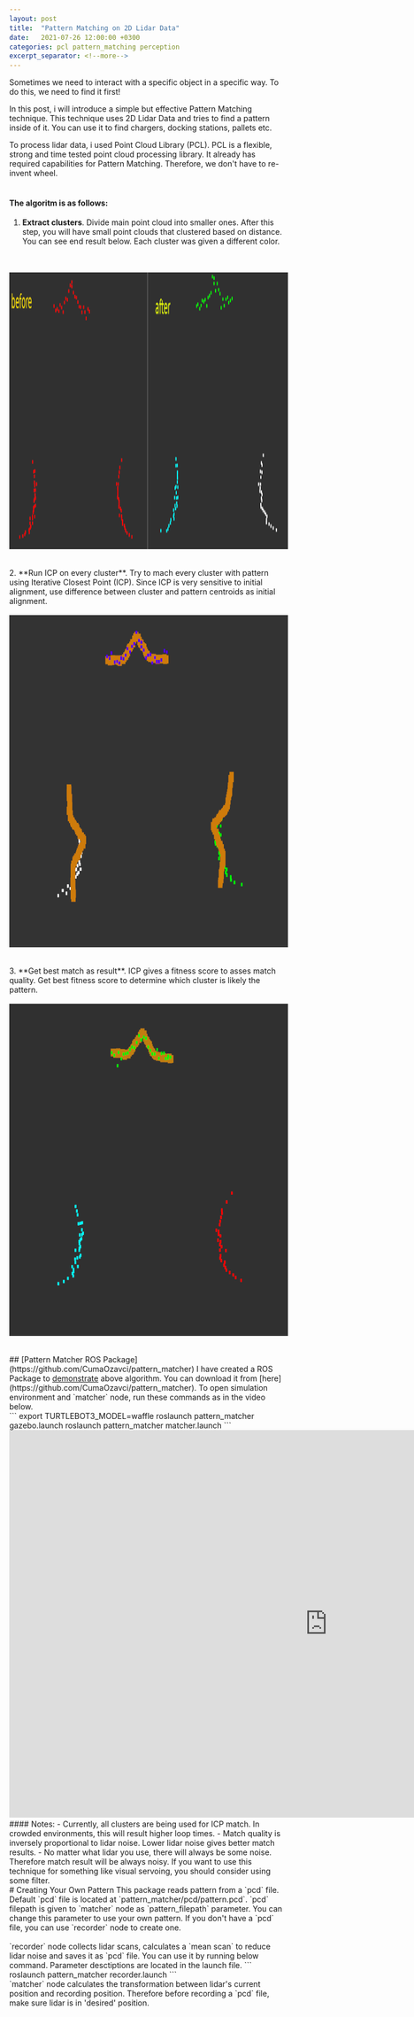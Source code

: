 ```yaml
---
layout: post
title:  "Pattern Matching on 2D Lidar Data"
date:   2021-07-26 12:00:00 +0300
categories: pcl pattern_matching perception
excerpt_separator: <!--more-->
---
```


Sometimes we need to interact with a specific object in a specific way. To do this, we need to find it first!

In this post, i will introduce a simple but effective Pattern Matching technique. This technique uses 2D Lidar Data and tries to find a pattern inside of it. You can use it to find chargers, docking stations, pallets etc. 

To process lidar data, i used Point Cloud Library (PCL). PCL is a flexible, strong and time tested point cloud processing library. It already has required capabilities for Pattern Matching. Therefore, we don't have to re-invent wheel.
<br/>
<br/>
#### The algoritm is as follows:
1. **Extract clusters**. Divide main point cloud into smaller ones. After this step, you will have small point clouds that clustered based on distance. You can see end result below. Each cluster was given a different color.
<br/>
<br/>
<img align="center" width="1200" height="500" src="/pictures/cluster_before_after.png">
<!--more-->
<br/>
<br/>
<br/>
2. **Run ICP on every cluster**. Try to mach every cluster with pattern using Iterative Closest Point (ICP). Since ICP is very sensitive to initial alignment, use difference between cluster and pattern centroids as initial alignment.
<br/>
<br/>
<img align="center" width="1200" height="600" src="/pictures/clusters_icp.png">
<br/>
<br/>
<br/>
3. **Get best match as result**. ICP gives a fitness score to asses match quality. Get best fitness score to determine which cluster is likely the pattern.
<br/>
<br/>
<img align="center" width="1200" height="600" src="/pictures/cluster_icp.png">
<br/>
<br/>

<br/>
## [Pattern Matcher ROS Package](https://github.com/CumaOzavci/pattern_matcher)
I have created a ROS Package to <u>demonstrate</u> above algorithm. You can download it from [here](https://github.com/CumaOzavci/pattern_matcher). To open simulation environment and `matcher` node, run these commands as in the video below.
<br/>
```
export TURTLEBOT3_MODEL=waffle
roslaunch pattern_matcher gazebo.launch
roslaunch pattern_matcher matcher.launch
```
<br/>
<iframe width="1150" height="700" src="https://www.youtube.com/embed/-ohMNUXLn4Q" title="YouTube video player" frameborder="0" allow="accelerometer; autoplay; clipboard-write; encrypted-media; gyroscope; picture-in-picture" allowfullscreen></iframe>

<br/>
#### Notes:
- Currently, all clusters are being used for ICP match. In crowded environments, this will result higher loop times.
- Match quality is inversely proportional to lidar noise. Lower lidar noise gives better match results.
- No matter what lidar you use, there will always be some noise. Therefore match result will be always noisy. If you want to use this technique for something like visual servoing, you should consider using some filter.


<br/>
# Creating Your Own Pattern
This package reads pattern from a `pcd` file. Default `pcd` file is located at `pattern_matcher/pcd/pattern.pcd`. `pcd` filepath is given to `matcher` node as `pattern_filepath` parameter. You can change this parameter to use your own pattern. If you don't have a `pcd` file, you can use `recorder` node to create one.
<br/>
<br/>
`recorder` node collects lidar scans, calculates a `mean scan` to reduce lidar noise and saves it as `pcd` file. You can use it by running below command. Parameter desctiptions are located in the launch file.
```
roslaunch pattern_matcher recorder.launch 
```
<br/>
`matcher` node calculates the transformation between lidar's current position and recording position. Therefore before recording a `pcd` file, make sure lidar is in 'desired' position.
